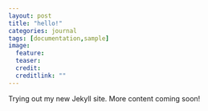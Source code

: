 ```yaml
---
layout: post
title: "hello!"
categories: journal
tags: [documentation,sample]
image:
  feature: 
  teaser: 
  credit: 
  creditlink: ""
---
```


Trying out my new Jekyll site. More content coming soon!